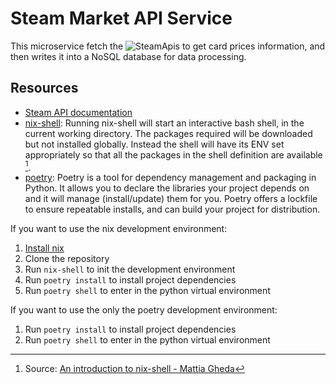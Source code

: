 # Steam Market API Service

This microservice fetch the ![SteamApis](https://steamapis.com/) to get card prices information, and then writes it into a NoSQL database for data processing.

## Resources

- [Steam API documentation](https://steamapis.com/docs)
- [nix-shell](https://nixos.org/manual/nix/stable/command-ref/nix-shell.html): Running nix-shell will start an interactive bash shell, in the current working directory. The packages required will be downloaded but not installed globally. Instead the shell will have its ENV set appropriately so that all the packages in the shell definition are available [^1]. 
- [poetry](https://python-poetry.org): Poetry is a tool for dependency management and packaging in Python. It allows you to declare the libraries your project depends on and it will manage (install/update) them for you. Poetry offers a lockfile to ensure repeatable installs, and can build your project for distribution.

If you want to use the nix development environment: 

1. [Install nix](https://nixos.org/download.html#nix-install-linux)
2. Clone the repository
3. Run `nix-shell` to init the development environment
4. Run `poetry install` to install project dependencies
5. Run `poetry shell` to enter in the python virtual environment

If you want to use the only the poetry development environment:

1. Run `poetry install` to install project dependencies
2. Run `poetry shell` to enter in the python virtual environment

[^1]: Source: [An introduction to nix-shell - Mattia Gheda](https://ghedam.at/15978/an-introduction-to-nix-shell)
